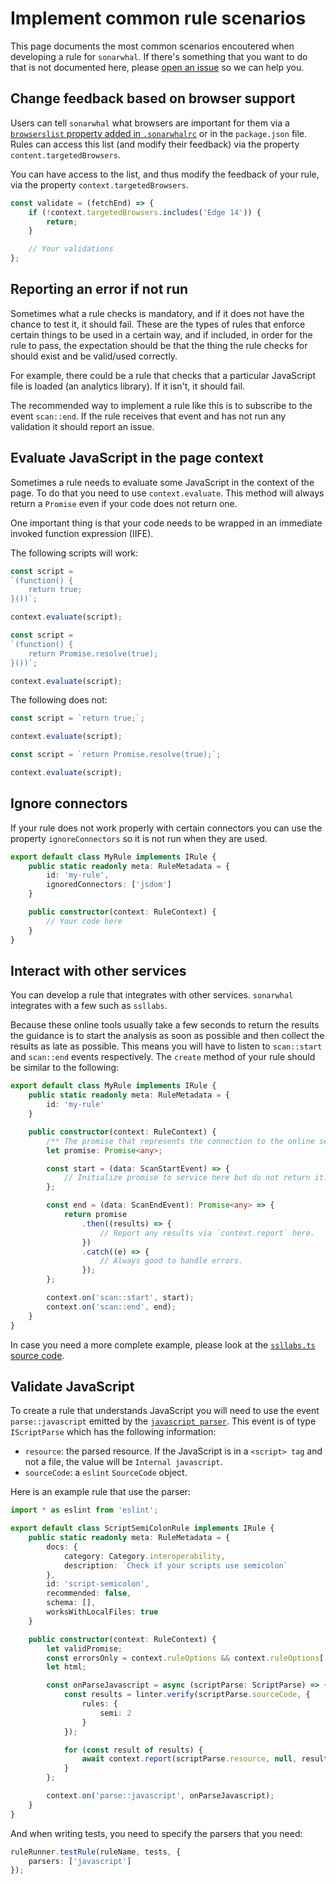 # Implement common rule scenarios

This page documents the most common scenarios encoutered when developing a rule
for `sonarwhal`. If there's something that you want to do that is not
documented here, please [open an issue][new issue] so we can help you.

## Change feedback based on browser support

Users can tell `sonarwhal` what browsers are important for them via a
[`browserslist` property added in `.sonarwhalrc`][browserconfiguration] or in
the `package.json` file. Rules can access this list (and modify their feedback)
via the property `content.targetedBrowsers`.

You can have access to the list, and thus modify
the feedback of your rule, via the property `context.targetedBrowsers`.

<!-- eslint-disable no-unused-vars -->

```js
const validate = (fetchEnd) => {
    if (!context.targetedBrowsers.includes('Edge 14')) {
        return;
    }

    // Your validations
};
```

## Reporting an error if not run

Sometimes what a rule checks is mandatory, and if it does not have
the chance to test it, it should fail. These are the types of rules
that enforce certain things to be used in a certain way, and if
included, in order for the rule to pass, the expectation should be
that the thing the rule checks for should exist and be valid/used
correctly.

For example, there could be a rule that checks that a particular
JavaScript file is loaded (an analytics library). If it isn't, it
should fail.

The recommended way to implement a rule like this is to subscribe
to the event `scan::end`. If the rule receives that event and has
not run any validation it should report an issue.

## Evaluate JavaScript in the page context

Sometimes a rule needs to evaluate some JavaScript in the context of
the page. To do that you need to use `context.evaluate`. This method
will always return a `Promise` even if your code does not return one.

One important thing is that your code needs to be wrapped in an
immediate invoked function expression (IIFE).

The following scripts will work:

```js
const script =
`(function() {
    return true;
}())`;

context.evaluate(script);
```

```js
const script =
`(function() {
    return Promise.resolve(true);
}())`;

context.evaluate(script);
```

The following does not:

```js
const script = `return true;`;

context.evaluate(script);
```

```js
const script = `return Promise.resolve(true);`;

context.evaluate(script);
```

## Ignore connectors

If your rule does not work properly with certain connectors you can
use the property `ignoreConnectors` so it is not run when they are used.

```ts
export default class MyRule implements IRule {
    public static readonly meta: RuleMetadata = {
        id: 'my-rule',
        ignoredConnectors: ['jsdom']
    }

    public constructor(context: RuleContext) {
        // Your code here
    }
}
```

## Interact with other services

You can develop a rule that integrates with other services. `sonarwhal`
integrates with a few such as `ssllabs`.

Because these online tools usually take a few seconds to return the
results the guidance is to start the analysis as soon as possible
and then collect the results as late as possible. This means you
will have to listen to `scan::start` and `scan::end` events respectively.
The `create` method of your rule should be similar to the following:

```ts
export default class MyRule implements IRule {
    public static readonly meta: RuleMetadata = {
        id: 'my-rule'
    }

    public constructor(context: RuleContext) {
        /** The promise that represents the connection to the online service. */
        let promise: Promise<any>;

        const start = (data: ScanStartEvent) => {
            // Initialize promise to service here but do not return it.
        };

        const end = (data: ScanEndEvent): Promise<any> => {
            return promise
                .then((results) => {
                    // Report any results via `context.report` here.
                })
                .catch((e) => {
                    // Always good to handle errors.
                });
        };

        context.on('scan::start', start);
        context.on('scan::end', end);
    }
}
```

In case you need a more complete example, please look at the
[`ssllabs.ts` source code][ssllabs code].

## Validate JavaScript

To create a rule that understands JavaScript you will need to use the
event `parse::javascript` emitted by the [`javascript parser`][parsers].
This event is of type `IScriptParse` which has the following information:

* `resource`: the parsed resource. If the JavaScript is in a `<script> tag`
  and not a file, the value will be `Internal javascript`.
* `sourceCode`: a `eslint` `SourceCode` object.

Here is an example rule that use the parser:

```ts
import * as eslint from 'eslint';

export default class ScriptSemiColonRule implements IRule {
    public static readonly meta: RuleMetadata = {
        docs: {
            category: Category.interoperability,
            description: `Check if your scripts use semicolon`
        },
        id: 'script-semicolon',
        recommended: false,
        schema: [],
        worksWithLocalFiles: true
    }

    public constructor(context: RuleContext) {
        let validPromise;
        const errorsOnly = context.ruleOptions && context.ruleOptions['errors-only'] || false;
        let html;

        const onParseJavascript = async (scriptParse: ScriptParse) => {
            const results = linter.verify(scriptParse.sourceCode, {
                rules: {
                    semi: 2
                }
            });

            for (const result of results) {
                await context.report(scriptParse.resource, null, result.message);
            }
        };

        context.on('parse::javascript', onParseJavascript);
    }
}
```

And when writing tests, you need to specify the parsers that you need:

```ts
ruleRunner.testRule(ruleName, tests, {
    parsers: ['javascript']
});
```

<!-- Link labels: -->

[browserconfiguration]: ../../user-guide/index.md#browserconfiguration
[new issue]: https://github.com/sonarwhal/sonarwhal/issues/new
[parsers]: ../../user-guide/concepts/parser.md
[ssllabs code]: https://github.com/sonarwhal/sonarwhal/blob/master/packages/rule-ssllabs/src/rule.ts
